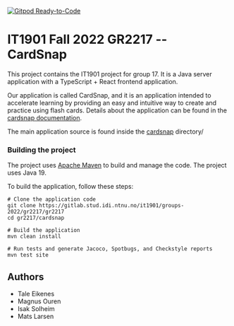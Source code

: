 [![Gitpod Ready-to-Code](https://img.shields.io/badge/Gitpod-Ready--to--Code-blue?logo=gitpod)](https://gitpod.stud.ntnu.no/#https://gitlab.stud.idi.ntnu.no/it1901/groups-2022/gr2217/gr2217)

# IT1901 Fall 2022 GR2217 -- CardSnap

This project contains the IT1901 project for group 17. It is a Java server
application with a TypeScript + React frontend application.

Our application is called CardSnap, and it is an application intended to
accelerate learning by providing an easy and intuitive way to create and 
practice using flash cards. Details about the application can be found in the
[cardsnap documentation](cardsnap/README.md).

The main application source is found inside the [cardsnap](cardsnap) directory/

### Building the project

The project uses [Apache Maven](https://maven.apache.org/) to build and manage
the code. The project uses Java 19.

To build the application, follow these steps:

```shell
# Clone the application code
git clone https://gitlab.stud.idi.ntnu.no/it1901/groups-2022/gr2217/gr2217
cd gr2217/cardsnap

# Build the application
mvn clean install

# Run tests and generate Jacoco, Spotbugs, and Checkstyle reports
mvn test site
```

## Authors

- Tale Eikenes
- Magnus Ouren
- Isak Solheim
- Mats Larsen
